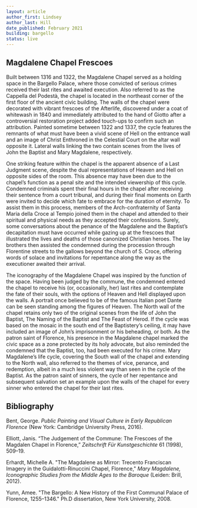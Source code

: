 ```yaml
---
layout: article
author_first: Lindsey 
author_last: Hill
date_published: February 2021
building: bargello
status: live
---
```


## Magdalene Chapel Frescoes

Built between 1316 and 1322, the Magdalene Chapel served as a holding space in the Bargello Palace, where those convicted of serious crimes received their last rites and awaited execution. Also referred to as the Cappella del Podestà, the chapel is located in the northeast corner of the first floor of the ancient civic building. The walls of the chapel were decorated with vibrant frescoes of the Afterlife, discovered under a coat of whitewash in 1840 and immediately attributed to the hand of Giotto after a controversial restoration project added touch-ups to confirm such an attribution. Painted sometime between 1322 and 1337, the cycle features the remnants of what must have been a vivid scene of Hell on the entrance wall and an image of Christ Enthroned in the Celestial Court on the altar wall opposite it. Lateral walls linking the two contain scenes from the lives of John the Baptist and Mary Magdalene, respectively. 

<!--more---> 

One striking feature within the chapel is the apparent absence of a Last Judgment scene, despite the dual representations of Heaven and Hell on opposite sides of the room. This absence may have been due to the chapel’s function as a penal site and the intended viewership of this cycle. Condemned criminals spent their final hours in the chapel after receiving their sentence from a court tribunal, and during their final moments on Earth were invited to decide which fate to embrace for the duration of eternity. To assist them in this process, members of the Arch-confraternity of Santa Maria della Croce al Tempio joined them in the chapel and attended to their spiritual and physical needs as they accepted their confessions. Surely, some conversations about the penance of the Magdalene and the Baptist’s decapitation must have occurred while gazing up at the frescoes that illustrated the lives and deaths of those canonized Christian heroes. The lay brothers then assisted the condemned during the procession through Florentine streets to the gallows beyond the church of S. Croce, offering words of solace and invitations for repentance along the way as the executioner awaited their arrival.

The iconography of the Magdalene Chapel was inspired by the function of the space. Having been judged by the commune, the condemned entered the chapel to receive his (or, occasionally, her) last rites and contemplate the fate of their souls, with the options of Heaven and Hell displayed upon the walls. A portrait once believed to be of the famous Italian poet Dante can be seen standing among the figures of Heaven. The North wall of the chapel retains only two of the original scenes from the life of John the Baptist, The Naming of the Baptist and The Feast of Herod. If the cycle was based on the mosaic in the south end of the Baptistery’s ceiling, it may have included an image of John’s imprisonment or his beheading, or both. As the patron saint of Florence, his presence in the Magdalene chapel marked the civic space as a zone protected by its holy advocate, but also reminded the condemned that the Baptist, too, had been executed for his crime. Mary Magdalene’s life cycle, covering the South wall of the chapel and extending to the North wall, also referred to the themes of vice, penance, and redemption, albeit in a much less violent way than seen in the cycle of the Baptist. As the patron saint of sinners, the cycle of her repentance and subsequent salvation set an example upon the walls of the chapel for every sinner who entered the chapel for their last rites.

## Bibliography

Bent, George. *Public Painting and Visual Culture in Early Republican Florence* (New York: Cambridge University Press, 2016).

Elliott, Janis. “The Judgement of the Commune: The Frescoes of the Magdalen Chapel in Florence,” *Zeitschrift Für Kunstgeschichte* 61 (1998), 509–19. 
  
Erhardt, Michelle A. "The Magdalene as Mirror: Trecento Franciscan Imagery in the Guidalotti-Rinuccini Chapel, Florence," *Mary Magdalene, Iconographic Studies from the Middle Ages to the Baroque* (Leiden: Brill, 2012).
  
Yunn, Amee. "The Bargello: A New History of the First Communal Palace of Florence, 1255–1346." Ph.D dissertation, New York University, 2008.
